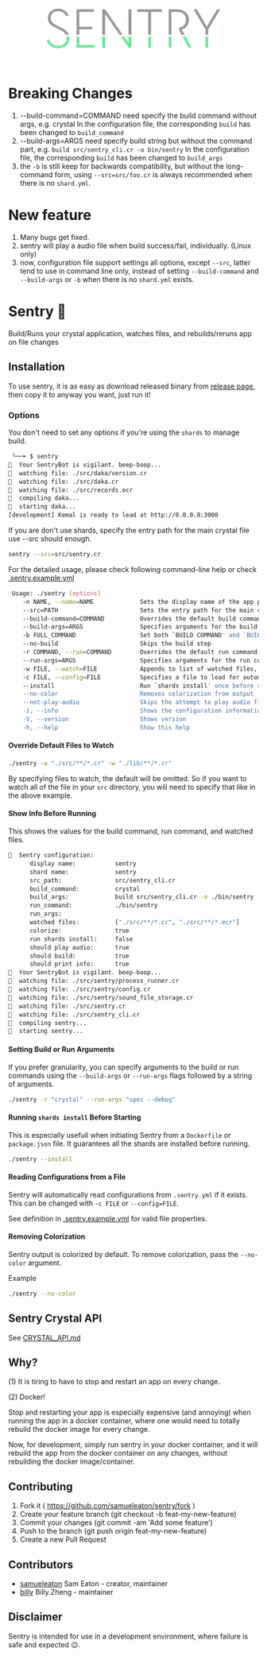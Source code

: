 <br>
<p align="center">
<img width="350" title="cubbie" alt="cubbie!" src="https://raw.githubusercontent.com/samueleaton/design/master/sentry.png">
</p>
<br>

# Breaking Changes

1. --build-command=COMMAND need specify the build command without args, e.g. crystal
    In the configuration file, the corresponding `build`  has been changed to `build_command`
2. --build-args=ARGS need specify build string but without the command part, e.g. `build src/sentry_cli.cr -o bin/sentry`
   In the configuration file, the corresponding `build`  has been changed to `build_args`
3. the `-b` is still keep for backwards compatibility, but without the long-command form, 
   using `--src=src/foo.cr` is always recommended when there is no `shard.yml`.
   

# New feature

1. Many bugs get fixed.
2. sentry will play a audio file when build success/fail, individually. (Linux only)
3. now, configuration file support settings all options, except `--src`, latter tend to use in command line only,
   instead of setting `--build-command` and `--build-args` or `-b` when there is no `shard.yml` exists.

# Sentry 🤖

Build/Runs your crystal application, watches files, and rebuilds/reruns app on file changes

## Installation

To use sentry, it is as easy as download released binary from [release page](https://github.com/crystal-china/sentry/releases), then copy it to anyway you want, just run it!

### Options

You don't need to set any options if you're using the `shards` to manage build.

```bash
 ╰──➤ $ sentry
🤖  Your SentryBot is vigilant. beep-boop...
🤖  watching file: ./src/daka/version.cr
🤖  watching file: ./src/daka.cr
🤖  watching file: ./src/records.ecr
🤖  compiling daka...
🤖  starting daka...
[development] Kemal is ready to lead at http://0.0.0.0:3000
```

If you are don't use shards, specify the entry path for the main crystal file use --src should enough.

```bash
sentry --src=src/sentry.cr
```

For the detailed usage, please check following command-line help or check [.sentry.example.yml](./.sentry.example.yml) 

```bash
 Usage: ./sentry [options]
    -n NAME, --name=NAME             Sets the display name of the app process (default: sentry)
    --src=PATH                       Sets the entry path for the main crystal file inferred from shard.yml (default: src/sentry_cli.cr)
    --build-command=COMMAND          Overrides the default build command (default: crystal)
    --build-args=ARGS                Specifies arguments for the build command (default: build src/sentry_cli.cr -o ./bin/sentry)
    -b FULL_COMMAND                  Set both `BUILD COMMAND' and `BUILD ARGS', for backwards compatibility (default: crystal build src/sentry_cli.cr -o ./bin/sentry)
    --no-build                       Skips the build step
    -r COMMAND, --run=COMMAND        Overrides the default run command inferred from shard.yml (default: ./bin/sentry)
    --run-args=ARGS                  Specifies arguments for the run command, (default: '')
    -w FILE, --watch=FILE            Appends to list of watched files, (will overrides default: ["./src/**/*.cr", "./src/**/*.ecr"])
    -c FILE, --config=FILE           Specifies a file to load for automatic configuration (default: .sentry.yml)
    --install                        Run `shards install' once before running Sentry build and run commands
    --no-color                       Removes colorization from output
    --not-play-audio                 Skips the attempt to play audio file with `aplay' from `alsa-utils' package when building on Linux succeeds or fails
    -i, --info                       Shows the configuration informations
    -V, --version                    Shows version
    -h, --help                       Show this help
```

#### Override Default Files to Watch

```bash
./sentry -w "./src/**/*.cr" -w "./lib/**/*.cr"
```

By specifying files to watch, the default will be omitted. So if you want to watch all of the file in your `src` directory, you will need to specify that like in the above example.

#### Show Info Before Running

This shows the values for the build command, run command, and watched files.

```bash
🤖  Sentry configuration:
      display name:           sentry
      shard name:             sentry
      src_path:               src/sentry_cli.cr
      build_command:          crystal
      build_args:             build src/sentry_cli.cr -o ./bin/sentry
      run_command:            ./bin/sentry
      run_args:
      watched files:          ["./src/**/*.cr", "./src/**/*.ecr"]
      colorize:               true
      run shards install:     false
      should play audio:      true
      should build:           true
      should print info:      true
🤖  Your SentryBot is vigilant. beep-boop...
🤖  watching file: ./src/sentry/process_runner.cr
🤖  watching file: ./src/sentry/config.cr
🤖  watching file: ./src/sentry/sound_file_storage.cr
🤖  watching file: ./src/sentry.cr
🤖  watching file: ./src/sentry_cli.cr
🤖  compiling sentry...
🤖  starting sentry...
```

#### Setting Build or Run Arguments

If you prefer granularity, you can specify arguments to the build or run commands using the `--build-args` or `--run-args` flags followed by a string of arguments.

```bash
./sentry -r "crystal" --run-args "spec --debug"
```

#### Running `shards install` Before Starting

This is especially usefull when initiating Sentry from a `Dockerfile` or `package.json` file. It guarantees all the shards are installed before running.

```bash
./sentry --install
```

#### Reading Configurations from a File

Sentry will automatically read configurations from `.sentry.yml` if it exists. This can be changed with `-c FILE` or `--config=FILE`.

See definition in [.sentry.example.yml](./.sentry.example.yml) for valid file properties.

#### Removing Colorization

Sentry output is colorized by default. To remove colorization, pass the `--no-color` argument.

Example

```bash
./sentry --no-color
```

## Sentry Crystal API

See [CRYSTAL_API.md](./CRYSTAL_API.md)

## Why?

(1) It is tiring to have to stop and restart an app on every change.

(2) Docker!

Stop and restarting your app is especially expensive (and annoying) when running the app in a docker container, where one would need to totally rebuild the docker image for every change.

Now, for development, simply run sentry in your docker container, and it will rebuild the app from the docker container on any changes, without rebuilding the docker image/container.

## Contributing

1. Fork it ( https://github.com/samueleaton/sentry/fork )
2. Create your feature branch (git checkout -b feat-my-new-feature)
3. Commit your changes (git commit -am 'Add some feature')
4. Push to the branch (git push origin feat-my-new-feature)
5. Create a new Pull Request

## Contributors

- [samueleaton](https://github.com/samueleaton) Sam Eaton - creator, maintainer
- [billy](http://github.com/zw963) Billy.Zheng - maintainer

## Disclaimer

Sentry is intended for use in a development environment, where failure is safe and expected 😉.
